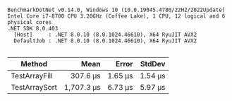 ```

BenchmarkDotNet v0.14.0, Windows 10 (10.0.19045.4780/22H2/2022Update)
Intel Core i7-8700 CPU 3.20GHz (Coffee Lake), 1 CPU, 12 logical and 6 physical cores
.NET SDK 8.0.403
  [Host]     : .NET 8.0.10 (8.0.1024.46610), X64 RyuJIT AVX2
  DefaultJob : .NET 8.0.10 (8.0.1024.46610), X64 RyuJIT AVX2


```
| Method        | Mean       | Error   | StdDev  |
|-------------- |-----------:|--------:|--------:|
| TestArrayFill |   307.6 μs | 1.65 μs | 1.54 μs |
| TestArraySort | 1,707.3 μs | 6.73 μs | 5.97 μs |
